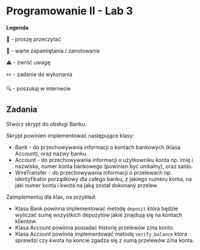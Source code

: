 # Programowanie II - Lab 3

**Legenda**

📖 - proszę przeczytać

📝 - warte zapamiętania / zanotowania

⚠️ - zwróć uwagę

✏️ - zadanie do wykonania

🔍 - poszukaj w internecie

## Zadania

Stwórz skrypt do obsługi Banku.

Skrypt powinien implementować następujące klasy:

* Bank - do przechowywania informacji o kontach bankowych (klasa Account), oraz nazwy banku.
* Account - do przechowywania informacji o użytkowniku konta np. imię i nazwisko, numer konta bankowego (powinien być unikalny), oraz saldo.
* WireTransfer - do przechowywania informacji o przelewach np. identyfikator porządkowy dla całego banku, z jakiego numeru konta, na jaki numer konta i kwota na jaką został dokonany przelew.

Zaimplementuj dla klas, na przykład:

* Klasa Bank powinna implementować metodę `deposit` która będzie wyliczać sumę wszystkich depozytów jakie znajdują się na kontach klientów.
* Klasa Account powinna posiadać historię przelewów z/na konto.
* Klasa Account powinna implementować metodę `verify_balance` która sprawdzi czy kwota na koncie zgadza się z sumą przelewów z/na konta.
